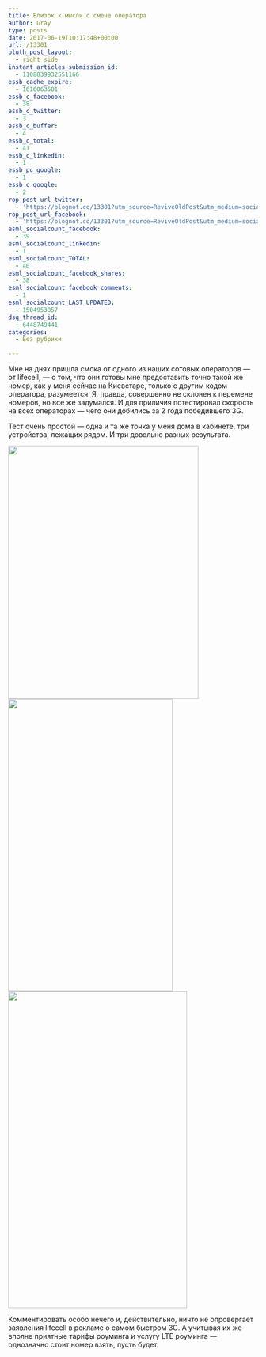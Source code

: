 ```yaml
---
title: Близок к мысли о смене оператора
author: Gray
type: posts
date: 2017-06-19T10:17:48+00:00
url: /13301
bluth_post_layout:
  - right_side
instant_articles_submission_id:
  - 1108839932551166
essb_cache_expire:
  - 1616063501
essb_c_facebook:
  - 38
essb_c_twitter:
  - 3
essb_c_buffer:
  - 4
essb_c_total:
  - 41
essb_c_linkedin:
  - 1
essb_pc_google:
  - 1
essb_c_google:
  - 2
rop_post_url_twitter:
  - 'https://blognot.co/13301?utm_source=ReviveOldPost&utm_medium=social&utm_campaign=ReviveOldPost'
rop_post_url_facebook:
  - 'https://blognot.co/13301?utm_source=ReviveOldPost&utm_medium=social&utm_campaign=ReviveOldPost'
esml_socialcount_facebook:
  - 39
esml_socialcount_linkedin:
  - 1
esml_socialcount_TOTAL:
  - 40
esml_socialcount_facebook_shares:
  - 38
esml_socialcount_facebook_comments:
  - 1
esml_socialcount_LAST_UPDATED:
  - 1504953857
dsq_thread_id:
  - 6448749441
categories:
  - Без рубрики

---
```








Мне на днях пришла смска от одного из наших сотовых операторов — от lifecell, — о том, что они готовы мне предоставить точно такой же номер, как у меня сейчас на Киевстаре, только с другим кодом оператора, разумеется. Я, правда, совершенно не склонен к перемене номеров, но все же задумался. И для приличия потестировал скорость на всех операторах — чего они добились за 2 года победившего 3G.

Тест очень простой — одна и та же точка у меня дома в кабинете, три устройства, лежащих рядом. И три довольно разных результата.

<img data-attachment-id="13302" data-permalink="https://blognot.co/13301/img_0036_py7nr7" data-orig-file="https://i2.wp.com/blognot.co/wp-content/uploads/2020/04/IMG_0036_py7nr7.jpg?fit=384%2C512&ssl=1" data-orig-size="384,512" data-comments-opened="1" data-image-meta="{&quot;aperture&quot;:&quot;0&quot;,&quot;credit&quot;:&quot;&quot;,&quot;camera&quot;:&quot;&quot;,&quot;caption&quot;:&quot;&quot;,&quot;created_timestamp&quot;:&quot;1497876774&quot;,&quot;copyright&quot;:&quot;&quot;,&quot;focal_length&quot;:&quot;0&quot;,&quot;iso&quot;:&quot;0&quot;,&quot;shutter_speed&quot;:&quot;0&quot;,&quot;title&quot;:&quot;&quot;,&quot;orientation&quot;:&quot;1&quot;}" data-image-title="IMG_0036_py7nr7" data-image-description="" data-medium-file="https://i2.wp.com/blognot.co/wp-content/uploads/2020/04/IMG_0036_py7nr7.jpg?fit=225%2C300&ssl=1" data-large-file="https://i2.wp.com/blognot.co/wp-content/uploads/2020/04/IMG_0036_py7nr7.jpg?fit=384%2C512&ssl=1" class="alignnone wp-image-13302" src="https://i0.wp.com/res.cloudinary.com/blognot/image/upload/v1497867283/IMG_0036_py7nr7.jpg?resize=384%2C512&#038;ssl=1" width="384" height="512" data-recalc-dims="1" /><img data-attachment-id="13303" data-permalink="https://blognot.co/13301/img_0452_pntism" data-orig-file="https://i2.wp.com/blognot.co/wp-content/uploads/https://i1.wp.com/res.cloudinary.com/blognot/image/upload/v1497867308/IMG_0452_pntism.jpg?resize=332%2C591&#038;ssl=1?fit=332%2C591&ssl=1" data-orig-size="332,591" data-comments-opened="1" data-image-meta="{&quot;aperture&quot;:&quot;0&quot;,&quot;credit&quot;:&quot;&quot;,&quot;camera&quot;:&quot;&quot;,&quot;caption&quot;:&quot;&quot;,&quot;created_timestamp&quot;:&quot;0&quot;,&quot;copyright&quot;:&quot;&quot;,&quot;focal_length&quot;:&quot;0&quot;,&quot;iso&quot;:&quot;0&quot;,&quot;shutter_speed&quot;:&quot;0&quot;,&quot;title&quot;:&quot;IMG_0452_pntism&quot;}" data-image-title="IMG_0452_pntism" data-image-description="" data-medium-file="https://i2.wp.com/blognot.co/wp-content/uploads/https://i1.wp.com/res.cloudinary.com/blognot/image/upload/v1497867308/IMG_0452_pntism.jpg?resize=332%2C591&#038;ssl=1?fit=169%2C300&ssl=1" data-large-file="https://i2.wp.com/blognot.co/wp-content/uploads/https://i1.wp.com/res.cloudinary.com/blognot/image/upload/v1497867308/IMG_0452_pntism.jpg?resize=332%2C591&#038;ssl=1?fit=332%2C591&ssl=1" class="alignnone wp-image-13303" src="https://i1.wp.com/res.cloudinary.com/blognot/image/upload/v1497867308/IMG_0452_pntism.jpg?resize=332%2C591&#038;ssl=1" width="332" height="591" data-recalc-dims="1" /><img data-attachment-id="13304" data-permalink="https://blognot.co/13301/img_5213_lqcsz5" data-orig-file="https://i1.wp.com/blognot.co/wp-content/uploads/https://i1.wp.com/res.cloudinary.com/blognot/image/upload/v1497867325/IMG_5213_lqcsz5.jpg?resize=361%2C640&#038;ssl=1?fit=361%2C640&ssl=1" data-orig-size="361,640" data-comments-opened="1" data-image-meta="{&quot;aperture&quot;:&quot;0&quot;,&quot;credit&quot;:&quot;&quot;,&quot;camera&quot;:&quot;&quot;,&quot;caption&quot;:&quot;&quot;,&quot;created_timestamp&quot;:&quot;0&quot;,&quot;copyright&quot;:&quot;&quot;,&quot;focal_length&quot;:&quot;0&quot;,&quot;iso&quot;:&quot;0&quot;,&quot;shutter_speed&quot;:&quot;0&quot;,&quot;title&quot;:&quot;IMG_5213_lqcsz5&quot;}" data-image-title="IMG_5213_lqcsz5" data-image-description="" data-medium-file="https://i1.wp.com/blognot.co/wp-content/uploads/https://i1.wp.com/res.cloudinary.com/blognot/image/upload/v1497867325/IMG_5213_lqcsz5.jpg?resize=361%2C640&#038;ssl=1?fit=169%2C300&ssl=1" data-large-file="https://i1.wp.com/blognot.co/wp-content/uploads/https://i1.wp.com/res.cloudinary.com/blognot/image/upload/v1497867325/IMG_5213_lqcsz5.jpg?resize=361%2C640&#038;ssl=1?fit=361%2C640&ssl=1" class="alignnone wp-image-13304" src="https://i1.wp.com/res.cloudinary.com/blognot/image/upload/v1497867325/IMG_5213_lqcsz5.jpg?resize=361%2C640&#038;ssl=1" width="361" height="640" data-recalc-dims="1" /> 

Комментировать особо нечего и, действительно, ничто не опровергает заявления lifecell в рекламе о самом быстром 3G. А учитывая их же вполне приятные тарифы роуминга и услугу LTE роуминга — однозначно стоит номер взять, пусть будет.